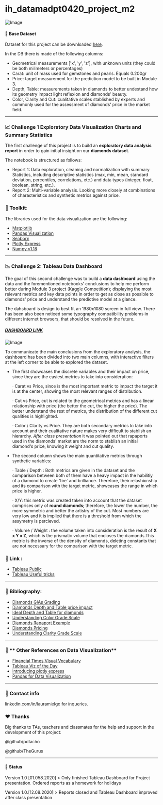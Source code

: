 # **ih_datamadpt0420_project_m2**

![Image](https://res.cloudinary.com/dute7e5ne/image/upload/v1597084551/project02_banner_02_salpov.jpg)

#### :pushpin: **Base Dataset**

Dataset for this project can be downloaded [here](http://www.potacho.com/files/ironhack/diamonds_train.csv). 

In the DB there is made of the following columns:
- Geometrical measurements ['x', 'y', 'z'], with unknown units (they could be both milimeters or percentages)
- Carat: unit of mass used for gemstones and pearls. Equals 0.200gr
- Price: target measurement for the prediction model to be built in Module 3.
- Depth, Table: measurements taken in diamonds to better undestand how its geometry impact light reflexion and diamonds' beauty.
- Color, Clarity and Cut: cualitative scales stablished by experts and commonly used for the assessment of diamonds' price in the market field.

---

### :chart_with_upwards_trend: **Challenge 1** Exploratory Data Visualization Charts and Summary Statistics ###


The first challenge of this project is to build an **exploratory data analysis report** in order to gain initial insight on our **diamonds dataset**. 

The notebook is structured as follows:

- Report 1: Data exploration, cleaning and normalization with summary Statistics, including descriptive statistics (max, min, mean, standard deviation, percentiles, correlations, etc.) and data types (integer, float, boolean, string, etc.).
- Report 2: Multi-variable analysis. Looking more closely at combinations of characteristics and synthetic metrics against price.


### :paperclip: Toolkit:

The libraries used for the data visualization are the following:

- [Matplotlib](https://matplotlib.org/)
- [Pandas Visualization](https://pandas.pydata.org/pandas-docs/stable/user_guide/visualization.html)
- [Seaborn](https://seaborn.pydata.org/)
- [Plotly Express](https://plotly.com/python/plotly-express/)
- [Numpy v1.18](https://numpy.org/)

---
### :chart_with_downwards_trend: **Challenge 2: Tableau Data Dashboard**

The goal of this second challenge was to build a **data dashboard** using the data and the forementioned notebooks' conclusions to help me perform better during Module 3 project (Kaggle Competition); displaying the most relevant metrics and key data points in order to get as close as possible to diamonds' price and understand the predictive model at a glance.

The dahsboard is design to best fit an 1980x1080 screen in full view. There has been also been noticed some typography compatibility problems in different internet browsers, that should be resolved in the future.

##### [DASHBOARD LINK](https://public.tableau.com/profile/lamdam#!/vizhome/IH_Project2_DIAMOND_PRICE_ANALYSIS/DIAMOND)
![Image](https://res.cloudinary.com/dute7e5ne/image/upload/v1597084540/tableau_public_r14qsx.png)

To communicate the main conclusions from the exploratory analysis, the dashboard has been divided into two main columns, with interactive filters at the left corner to be able to explored the dataset.
- The first showcases the discrete variables and their impact on price, since they are the easiest metrics to take into consideration:

    · Carat vs Price, since is the most important metric to impact the target it is at the center, showing the most relevant ranges of distribution.
    
    · Cut vs Price, cut is related to the geometrical metrics and has a linear relationship with price (the better the cut, the higher the price). The better understand the rest of metrics, the distribution of the different cut qualities is highlighted.
    
    · Color / Clarity vs Price. They are both secondary metrics to take into account and their cualitative nature makes very difficult to stablish an hierarchy. *After class presentation* it was pointed out that rapaports used in the diamonds' market are the norm to stablish an initial diamond's price, knowing it weight and cut quality.

- The second column shows the main quantitative metrics through synthetic variables:

    · Table / Depth : Both metrics are given in the dataset and the comparison between both of them have a heavy impact in the habilitiy of a diamond to create 'fire' and brilliance. Therefore, their relashionship  and its comparison with the target metric, showcases the range in which price is higher.
    
    · X/Y: this metric was created taken into account that the dataset comprises only of **round diamonds**; therefore, the lower the number, the more symmetric and better the artistry of the cut. Most numbers are very low and it is implied that there is a threshold from which the assymetry is percieved.
    
    · Volume / Weight : the volume taken into consideration is the result of **X x Y x Z**, which is the prismatic volume that encloses the diamonds.This metric is the inverse of the density of diamonds, deleting constants that are not necessary for the comparison with the target metric.


### :paperclip: Link : ###

- [Tableau Public](https://public.tableau.com/)
- [Tableau Useful tricks](https://towardsdatascience.com/5-hacky-tableau-techniques-cf3b039345ea)

--- 

### :bookmark: **Bibliography:**

- [Diamonds GIAs Grading](https://www.gia.edu/gem-education/course-diamond)
- [Diamonds Depth and Table price impact](https://beyond4cs.com/grading/depth-and-table-values/)
- [Ideal Depth and Table for diamonds](https://www.diamonds.pro/education/diamond-depth-and-table/)
- [Understanding Color Grade Scale](https://www.diamonds.pro/education/color/)
- [Diamonds Rapaport Example](http://www.dgalab.com/certificate/round.pdf)
- [Diamonds Pricing](https://www.diamonds.pro/education/diamond-prices/)
- [Understanding Clarity Grade Scale](https://www.diamonds.pro/education/clarity/)
--- 

### :book: ** Other References on Data Visualization**

- [Financial Times Visual Vocabulary](https://github.com/ft-interactive/chart-doctor/tree/master/visual-vocabulary)
- [Tableau Viz of the Day](https://public.tableau.com/es-es/gallery/?tab=viz-of-the-day&type=viz-of-the-day)
- [Introducing plotly express](https://medium.com/plotly/introducing-plotly-express-808df010143d)
- [Pandas for Data Visualization](https://towardsdatascience.com/pandas-put-away-novice-data-analyst-status-part-2-8df616d5ac7c)

---
### :love_letter: **Contact info**
linkedin.com/in/lauramielgo for inqueries.

### :hearts: **Thanks**
Big thanks to TAs, teachers and classmates for the help and support in the development of this project:

@github/potacho

@github/TheGurus

---
#### :construction: Status
Version 1.0 [01.058.2020] > Only finished Tableau Dashboard for Project presentation. Ordered reports as a homework for holidays

Version 1.0.[12.08.2020] > Reports closed and Tableau Dashboard improved after class presentation 
